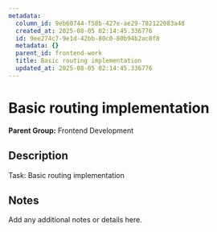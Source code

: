 ```yaml
---
metadata:
  column_id: 9eb60744-f58b-427e-ae29-782122083a48
  created_at: 2025-08-05 02:14:45.336776
  id: 9ee274c7-9e1d-42bb-80c0-80b94b2ac0f8
  metadata: {}
  parent_id: frontend-work
  title: Basic routing implementation
  updated_at: 2025-08-05 02:14:45.336776
---
```


# Basic routing implementation

**Parent Group:** Frontend Development

## Description
Task: Basic routing implementation

## Notes
Add any additional notes or details here.